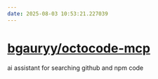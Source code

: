 ```yaml
---
date: 2025-08-03 10:53:21.227039
---
```


# [bgauryy/octocode-mcp](https://github.com/bgauryy/octocode-mcp)

ai assistant for searching github and npm code